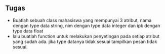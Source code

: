 ## Tugas
- Buatlah sebuah class mahasiswa yang mempunyai 3 atribut, nama dengan type data string, nim dengan type data integer dan ipk dengan type data float 
- lalu buatlah function untuk melakukan penyetingan pada setiap atribut yang sudah ada. jika type datanya tidak sesuai tampilkan pesan tidak sesuai.  
